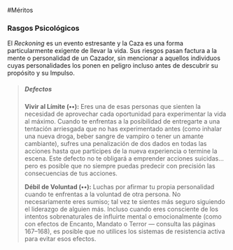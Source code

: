 #Méritos 

### Rasgos Psicológicos

El _Reckoning_ es un evento estresante y la Caza es una forma particularmente exigente de llevar la vida. Sus riesgos pasan factura a la mente o personalidad de un Cazador, sin mencionar a aquellos individuos cuyas personalidades los ponen en peligro incluso antes de descubrir su propósito y su Impulso.

>##### Defectos
>
>**Vivir al Límite (••):** Eres una de esas personas que sienten la necesidad de aprovechar cada oportunidad para experimentar la vida al máximo. Cuando te enfrentas a la posibilidad de entregarte a una tentación arriesgada que no has experimentado antes (como inhalar una nueva droga, beber sangre de vampiro o tener un amante cambiante), sufres una penalización de dos dados en todas las acciones hasta que participes de la nueva experiencia o termine la escena. Este defecto no te obligará a emprender acciones suicidas… pero es posible que no siempre puedas predecir con precisión las consecuencias de tus acciones.
>
>**Débil de Voluntad (••):** Luchas por afirmar tu propia personalidad cuando te enfrentas a la voluntad de otra persona. No necesariamente eres sumiso; tal vez te sientes más seguro siguiendo el liderazgo de alguien más. Incluso cuando eres consciente de los intentos sobrenaturales de influirte mental o emocionalmente (como con efectos de Encanto, Mandato o Terror — consulta las páginas 167–168), es posible que no utilices los sistemas de resistencia activa para evitar esos efectos.